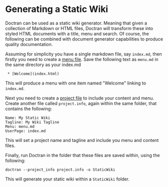 # Generating a Static Wiki
Doctran can be used as a static wiki generator. Meaning that given a collection of Markdown or HTML files, Doctran will transform these into styled HTML documents with a title, menu and search. Of course, the following can be combined with document generator capabilities to produce quality documentation.

Assuming for simplicity you have a single markdown file, say `index.md`, then firstly you need to create a [menu file](menu-files.md). Save the following text as `menu.md` in the same directory as your index.md

     * [Welcome](index.html)

This will produce a menu with one item named "Welcome" linking to `index.md`.

Next you need to create a [project file](project-files.md) to include your content and menu. Create another file called `project.info`, again within the same folder, that contains the following:

    Name: My Static Wiki
    Tagline: My Wiki Tagline
    Menu: menu.md
    UserPage: index.md
    
This will set a project name and tagline and include you menu and content files.

Finally, run Doctran in the folder that these files are saved within, using the following:

    doctran --project_info project.info -o StaticWiki
    
This will generate your static wiki within a `StaticWiki` folder.